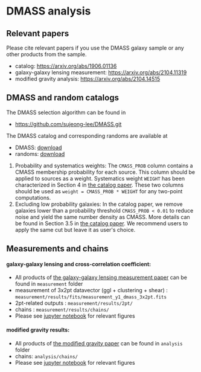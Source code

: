 # DMASS analysis


## Relevant papers
Please cite relevant papers if you use the DMASS galaxy sample or any other products from the sample. 
* catalog: https://arxiv.org/abs/1906.01136
* galaxy-galaxy lensing measurement: https://arxiv.org/abs/2104.11319 
* modified gravity analysis: https://arxiv.org/abs/2104.14515

## DMASS and random catalogs

The DMASS selection algorithm can be found in 
* https://github.com/sujeong-lee/DMASS.git

The DMASS catalog and corresponding randoms are available at
* DMASS: [download](https://drive.google.com/uc?export=download&id=1OtOby6uA-hdR5CsMBBGvgLcHNmYAqh1R) 
* randoms: [download](https://drive.google.com/uc?export=download&id=1X2DNTdQyQLPlWlTkFCqYiLt3NRm5Eiu-)

1. Probability and systematics weights: The `CMASS_PROB` column contains a CMASS membership probability for each source. This column should be applied to sources as a weight. Systematics weight `WEIGHT` has been characterized in Section 4 in [the catalog paper](https://arxiv.org/abs/1906.01136). These two columns should be used as `weight = CMASS_PROB * WEIGHT` for any two-point computations.   
2. Excluding low probability galaxies: In the catalog paper, we remove galaxies lower than a probability threshold `CMASS_PROB < 0.01` to reduce noise and yield the same number density as CMASS. More details can be found in Section 3.5 in [the catalog paper](https://arxiv.org/abs/1906.01136).  We recommend users to apply the same cut but leave it as user's choice.      


## Measurements and chains
#### galaxy-galaxy lensing and cross-correlation coefficient: 
- All products of [the galaxy-galaxy lensing measurement paper](https://arxiv.org/abs/2104.14515) can be found in  `measurement` folder
- measurement of 3x2pt datavector (ggl + clustering + shear) : `measurement/results/fits/measurement_y1_dmass_3x2pt.fits` 
- 2pt-related outputs : `measurement/results/2pt/` 
- chains : `measurement/results/chains/`
- Please see [jupyter notebook](https://github.com/sujeong-lee/DMASS-analysis-publish/blob/master/notebook/DMASS-GGL%20results.ipynb) for relevant figures

#### modified gravity results: 
- All products of [the modified gravity paper](https://arxiv.org/abs/2104.14515) can be found in  `analysis` folder
- chains: `analysis/chains/`
- Please see [jupyter notebook](https://github.com/sujeong-lee/DMASS-analysis-publish/blob/master/notebook/DMASS-MG%20Results.ipynb) for relevant figures




